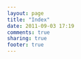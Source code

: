 ```yaml
---
layout: page
title: "Index"
date: 2011-09-03 17:19
comments: true
sharing: true
footer: true
---
```

